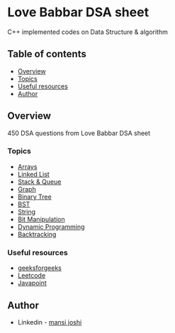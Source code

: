 # Love Babbar DSA sheet
C++ implemented codes on Data Structure &amp; algorithm

## Table of contents

- [Overview](#overview)
- [Topics](#topics)
- [Useful resources](#useful-resources)
- [Author](#author)

## Overview
450 DSA questions from Love Babbar DSA sheet

### Topics
- [Arrays](https://github.com/mansi05041/Love_babbar_DSA_sheet/tree/main/array)
- [Linked List](https://github.com/mansi05041/Love_babbar_DSA_sheet/tree/main/linked%20list)
- [Stack & Queue](https://github.com/mansi05041/Love_babbar_DSA_sheet/tree/main/Stacks%20%26%20Queue)
- [Graph](https://github.com/mansi05041/Love_babbar_DSA_sheet/tree/main/Graph)
- [Binary Tree](https://github.com/mansi05041/Love_babbar_DSA_sheet/tree/main/Binary%20Tree)
- [BST](https://github.com/mansi05041/Love_babbar_DSA_sheet/tree/main/BST)
- [String](https://github.com/mansi05041/Love_babbar_DSA_sheet/tree/main/String)
- [Bit Manipulation](https://github.com/mansi05041/Love_babbar_DSA_sheet/tree/main/Bit%20manipulation)
- [Dynamic Programming](https://github.com/mansi05041/Love_babbar_DSA_sheet/tree/main/Dynamic%20Programming)
- [Backtracking](https://github.com/mansi05041/Love_babbar_DSA_sheet/tree/main/BackTracking)


### Useful resources

- [geeksforgeeks](https://practice.geeksforgeeks.org/)
- [Leetcode](https://leetcode.com/) 
- [Javapoint](https://www.javatpoint.com/data-structure-tutorial)

## Author
- Linkedin - [mansi joshi](https://www.linkedin.com/in/mansi-joshi-663aa81a0/)